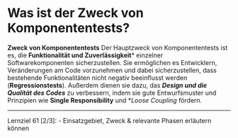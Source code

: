 # Was ist der Zweck von Komponententests?

**Zweck von Komponententests**
Der Hauptzweck von Komponententests ist es, die **Funktionalität und Zuverlässigkeit*** einzelner Softwarekomponenten sicherzustellen. Sie ermöglichen es Entwicklern, Veränderungen am Code vorzunehmen und dabei sicherzustellen, dass bestehende Funktionalitäten nicht negativ beeinflusst werden (**Regressionstests**). Außerdem dienen sie dazu, das ***Design und die Qualität des Codes*** zu verbessern, indem sie gute Entwurfsmuster und Prinzipien wie **Single Responsibility** und **Loose Coupling* fördern.

---

Lernziel 61 \[2/3\]: - Einsatzgebiet, Zweck & relevante Phasen erläutern können

